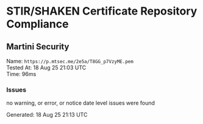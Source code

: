 # STIR/SHAKEN Certificate Repository Compliance

## Martini Security

Name: `https://p.mtsec.me/2e5a/T8GG_p7VzyME.pem`\
Tested At: 18 Aug 25 21:03 UTC\
Time: 96ms

### Issues

no warning, or error, or notice date level issues were found

Generated: 18 Aug 25 21:13 UTC